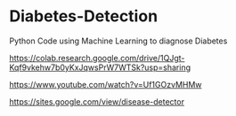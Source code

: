# Diabetes-Detection
Python Code using Machine Learning to diagnose Diabetes

https://colab.research.google.com/drive/1QJgt-Kqf9vkehw7b0yKxJqwsPrW7WTSk?usp=sharing

https://www.youtube.com/watch?v=Uf1GOzvMHMw

https://sites.google.com/view/disease-detector
